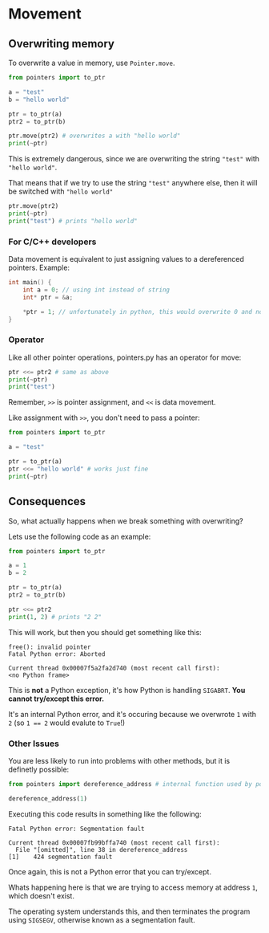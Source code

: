 # Movement

## Overwriting memory

To overwrite a value in memory, use `Pointer.move`.

```py
from pointers import to_ptr

a = "test"
b = "hello world"

ptr = to_ptr(a)
ptr2 = to_ptr(b)

ptr.move(ptr2) # overwrites a with "hello world"
print(~ptr)
```

This is extremely dangerous, since we are overwriting the string `"test"` with `"hello world"`.

That means that if we try to use the string `"test"` anywhere else, then it will be switched with `"hello world"`

```py
ptr.move(ptr2)
print(~ptr)
print("test") # prints "hello world"
```

### For C/C++ developers

Data movement is equivalent to just assigning values to a dereferenced pointers. Example:

```cpp
int main() {
    int a = 0; // using int instead of string
    int* ptr = &a;

    *ptr = 1; // unfortunately in python, this would overwrite 0 and not a
}
```

### Operator

Like all other pointer operations, pointers.py has an operator for move:

```py
ptr <<= ptr2 # same as above
print(~ptr)
print("test")
```

Remember, `>>` is pointer assignment, and `<<` is data movement.

Like assignment with `>>`, you don't need to pass a pointer:

```py
from pointers import to_ptr

a = "test"

ptr = to_ptr(a)
ptr <<= "hello world" # works just fine
print(~ptr)
```

## Consequences

So, what actually happens when we break something with overwriting?

Lets use the following code as an example:

```py
from pointers import to_ptr

a = 1
b = 2

ptr = to_ptr(a)
ptr2 = to_ptr(b)

ptr <<= ptr2
print(1, 2) # prints "2 2"
```

This will work, but then you should get something like this:

```
free(): invalid pointer
Fatal Python error: Aborted

Current thread 0x00007f5a2fa2d740 (most recent call first):
<no Python frame>
```

This is **not** a Python exception, it's how Python is handling `SIGABRT`. **You cannot try/except this error.**

It's an internal Python error, and it's occuring because we overwrote `1` with `2` (so `1 == 2` would evalute to `True`!)

### Other Issues

You are less likely to run into problems with other methods, but it is definetly possible:

```py
from pointers import dereference_address # internal function used by pointers.py

dereference_address(1)
```

Executing this code results in something like the following:

```
Fatal Python error: Segmentation fault

Current thread 0x00007fb99bffa740 (most recent call first):
  File "[omitted]", line 38 in dereference_address
[1]    424 segmentation fault
```

Once again, this is not a Python error that you can try/except.

Whats happening here is that we are trying to access memory at address `1`, which doesn't exist.

The operating system understands this, and then terminates the program using `SIGSEGV`, otherwise known as a segmentation fault.
